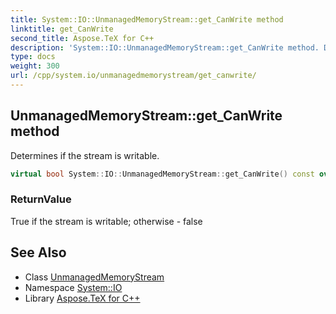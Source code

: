 ```yaml
---
title: System::IO::UnmanagedMemoryStream::get_CanWrite method
linktitle: get_CanWrite
second_title: Aspose.TeX for C++
description: 'System::IO::UnmanagedMemoryStream::get_CanWrite method. Determines if the stream is writable in C++.'
type: docs
weight: 300
url: /cpp/system.io/unmanagedmemorystream/get_canwrite/
---
```

## UnmanagedMemoryStream::get_CanWrite method


Determines if the stream is writable.

```cpp
virtual bool System::IO::UnmanagedMemoryStream::get_CanWrite() const override
```


### ReturnValue

True if the stream is writable; otherwise - false

## See Also

* Class [UnmanagedMemoryStream](../)
* Namespace [System::IO](../../)
* Library [Aspose.TeX for C++](../../../)
